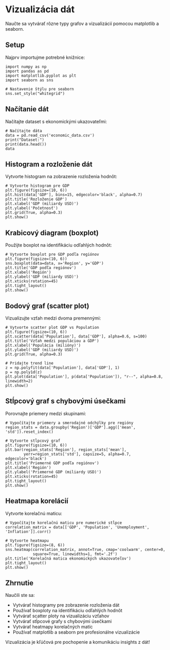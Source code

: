 # Vizualizácia dát

Naučte sa vytvárať rôzne typy grafov a vizualizácií pomocou matplotlib a seaborn.

## Setup

Najprv importujme potrebné knižnice:

```[readonly,mustExecute]
import numpy as np
import pandas as pd
import matplotlib.pyplot as plt
import seaborn as sns

# Nastavenie štýlu pre seaborn
sns.set_style("whitegrid")
```

## Načítanie dát

Načítajte dataset s ekonomickými ukazovateľmi:

```
# Načítajte dáta
data = pd.read_csv('economic_data.csv')
print("Dataset:")
print(data.head())
data
```

## Histogram a rozloženie dát

Vytvorte histogram na zobrazenie rozloženia hodnôt:

```
# Vytvorte histogram pre GDP
plt.figure(figsize=(10, 6))
plt.hist(data['GDP'], bins=15, edgecolor='black', alpha=0.7)
plt.title('Rozloženie GDP')
plt.xlabel('GDP (miliardy USD)')
plt.ylabel('Početnosť')
plt.grid(True, alpha=0.3)
plt.show()
```

## Krabicový diagram (boxplot)

Použijte boxplot na identifikáciu odľahlých hodnôt:

```
# Vytvorte boxplot pre GDP podľa regiónov
plt.figure(figsize=(10, 6))
sns.boxplot(data=data, x='Region', y='GDP')
plt.title('GDP podľa regiónov')
plt.xlabel('Región')
plt.ylabel('GDP (miliardy USD)')
plt.xticks(rotation=45)
plt.tight_layout()
plt.show()
```

## Bodový graf (scatter plot)

Vizualizujte vzťah medzi dvoma premennými:

```
# Vytvorte scatter plot GDP vs Population
plt.figure(figsize=(10, 6))
plt.scatter(data['Population'], data['GDP'], alpha=0.6, s=100)
plt.title('Vzťah medzi populáciou a GDP')
plt.xlabel('Populácia (milióny)')
plt.ylabel('GDP (miliardy USD)')
plt.grid(True, alpha=0.3)

# Pridajte trend line
z = np.polyfit(data['Population'], data['GDP'], 1)
p = np.poly1d(z)
plt.plot(data['Population'], p(data['Population']), "r--", alpha=0.8, linewidth=2)
plt.show()
```

## Stĺpcový graf s chybovými úsečkami

Porovnajte priemery medzi skupinami:

```
# Vypočítajte priemery a smerodajné odchýlky pre regióny
region_stats = data.groupby('Region')['GDP'].agg(['mean', 'std']).reset_index()

# Vytvorte stĺpcový graf
plt.figure(figsize=(10, 6))
plt.bar(region_stats['Region'], region_stats['mean'],
        yerr=region_stats['std'], capsize=5, alpha=0.7, edgecolor='black')
plt.title('Priemerné GDP podľa regiónov')
plt.xlabel('Región')
plt.ylabel('Priemerné GDP (miliardy USD)')
plt.xticks(rotation=45)
plt.tight_layout()
plt.show()
```

## Heatmapa korelácií

Vytvorte korelačnú maticu:

```
# Vypočítajte korelačnú maticu pre numerické stĺpce
correlation_matrix = data[['GDP', 'Population', 'Unemployment', 'Inflation']].corr()

# Vytvorte heatmapu
plt.figure(figsize=(8, 6))
sns.heatmap(correlation_matrix, annot=True, cmap='coolwarm', center=0,
            square=True, linewidths=1, fmt='.2f')
plt.title('Korelačná matica ekonomických ukazovateľov')
plt.tight_layout()
plt.show()
```

## Zhrnutie

Naučili ste sa:

- Vytvárať histogramy pre zobrazenie rozloženia dát
- Používať boxploty na identifikáciu odľahlých hodnôt
- Vytvárať scatter ploty na vizualizáciu vzťahov
- Vytvárať stĺpcové grafy s chybovými úsečkami
- Vytvárať heatmapy korelačných matíc
- Používať matplotlib a seaborn pre profesionálne vizualizácie

Vizualizácia je kľúčová pre pochopenie a komunikáciu insights z dát!
